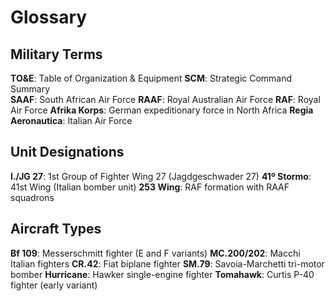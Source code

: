 # Glossary

## Military Terms

**TO&E**: Table of Organization & Equipment
**SCM**: Strategic Command Summary  
**SAAF**: South African Air Force
**RAAF**: Royal Australian Air Force
**RAF**: Royal Air Force
**Afrika Korps**: German expeditionary force in North Africa
**Regia Aeronautica**: Italian Air Force

## Unit Designations

**I./JG 27**: 1st Group of Fighter Wing 27 (Jagdgeschwader 27)
**41º Stormo**: 41st Wing (Italian bomber unit)
**253 Wing**: RAF formation with RAAF squadrons

## Aircraft Types

**Bf 109**: Messerschmitt fighter (E and F variants)
**MC.200/202**: Macchi Italian fighters
**CR.42**: Fiat biplane fighter
**SM.79**: Savoia-Marchetti tri-motor bomber
**Hurricane**: Hawker single-engine fighter
**Tomahawk**: Curtis P-40 fighter (early variant)
